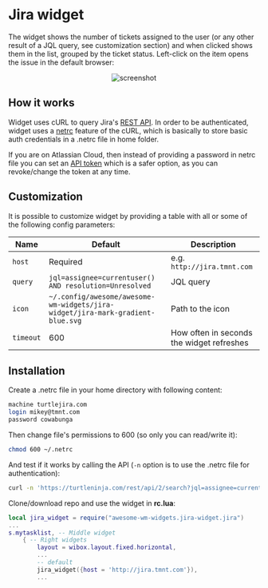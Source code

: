 # Jira widget

The widget shows the number of tickets assigned to the user (or any other result of a JQL query, see customization section) and when clicked shows them in the list, grouped by the ticket status. Left-click on the item opens the issue in the default browser:

<p align="center">
<img alt="screenshot" src="https://raw.githubusercontent.com/streetturtle/awesome-wm-widgets/master/jira-widget/screenshot/screenshot.png"/>
</p>

## How it works

Widget uses cURL to query Jira's [REST API](https://developer.atlassian.com/server/jira/platform/rest-apis/). In order to be authenticated, widget uses a [netrc](https://ec.haxx.se/usingcurl/usingcurl-netrc) feature of the cURL, which is basically to store basic auth credentials in a .netrc file in home folder.

If you are on Atlassian Cloud, then instead of providing a password in netrc file you can set an [API token](https://confluence.atlassian.com/cloud/api-tokens-938839638.html) which is a safer option, as you can revoke/change the token at any time.

## Customization

It is possible to customize widget by providing a table with all or some of the following config parameters:

| Name | Default | Description |
|---|---|---|
| `host` | Required | e.g. `http://jira.tmnt.com` |
| `query` | `jql=assignee=currentuser() AND resolution=Unresolved` | JQL query |
| `icon` | `~/.config/awesome/awesome-wm-widgets/jira-widget/jira-mark-gradient-blue.svg` | Path to the icon |
| `timeout` | 600 | How often in seconds the widget refreshes |

## Installation

Create a .netrc file in your home directory with following content:

```bash
machine turtlejira.com
login mikey@tmnt.com
password cowabunga
```

Then change file's permissions to 600 (so only you can read/write it):

```bash
chmod 600 ~/.netrc
```
And test if it works by calling the API (`-n` option is to use the .netrc file for authentication):

```bash
curl -n 'https://turtleninja.com/rest/api/2/search?jql=assignee=currentuser()+AND+resolution=Unresolved'
```

Clone/download repo and use the widget in **rc.lua**:

```lua
local jira_widget = require("awesome-wm-widgets.jira-widget.jira")
...
s.mytasklist, -- Middle widget
	{ -- Right widgets
    	layout = wibox.layout.fixed.horizontal,
		...
		-- default
		jira_widget({host = 'http://jira.tmnt.com'}),
		...
```
